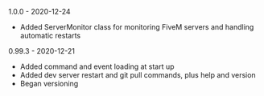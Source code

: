 1.0.0 - 2020-12-24
- Added ServerMonitor class for monitoring FiveM servers and handling automatic restarts

0.99.3 - 2020-12-21
- Added command and event loading at start up
- Added dev server restart and git pull commands, plus help and version
- Began versioning